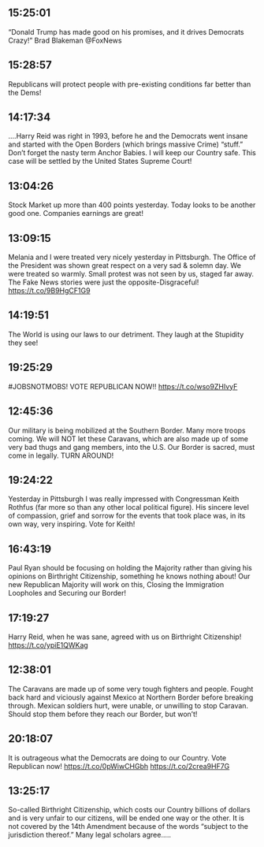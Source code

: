## 15:25:01
“Donald Trump has made good on his promises, and it drives Democrats Crazy!” Brad Blakeman @FoxNews
## 15:28:57
Republicans will protect people with pre-existing conditions far better than the Dems!
## 14:17:34
....Harry Reid was right in 1993, before he and the Democrats went insane and started with the Open Borders (which brings massive Crime) “stuff.” Don’t forget the nasty term Anchor Babies. I will keep our Country safe. This case will be settled by the United States Supreme Court!
## 13:04:26
Stock Market up more than 400 points yesterday. Today looks to be another good one. Companies earnings are great!
## 13:09:15
Melania and I were treated very nicely yesterday in Pittsburgh. The Office of the President was shown great respect on a very sad &amp; solemn day. We were treated so warmly. Small protest was not seen by us, staged far away. The Fake News stories were just the opposite-Disgraceful! https://t.co/9B9HgCF1G9
## 14:19:51
The World is using our laws to our detriment. They laugh at the Stupidity they see!
## 19:25:29
#JOBSNOTMOBS! VOTE REPUBLICAN NOW!! https://t.co/wso9ZHIvyF
## 12:45:36
Our military is being mobilized at the Southern Border. Many more troops coming. We will NOT let these Caravans, which are also made up of some very bad thugs and gang members, into the U.S. Our Border is sacred, must come in legally. TURN AROUND!
## 19:24:22
Yesterday in Pittsburgh I was really impressed with Congressman Keith Rothfus (far more so than any other local political figure). His sincere level of compassion, grief and sorrow for the events that took place was, in its own way, very inspiring. Vote for Keith!
## 16:43:19
Paul Ryan should be focusing on holding the Majority rather than giving his opinions on Birthright Citizenship, something he knows nothing about! Our new Republican Majority will work on this, Closing the Immigration Loopholes and Securing our Border!
## 17:19:27
Harry Reid, when he was sane, agreed with us on Birthright Citizenship! https://t.co/ypiE1QWKag
## 12:38:01
The Caravans are made up of some very tough fighters and people. Fought back hard and viciously against Mexico at Northern Border before breaking through. Mexican soldiers hurt, were unable, or unwilling to stop Caravan. Should stop them before they reach our Border, but won’t!
## 20:18:07
It is outrageous what the Democrats are doing to our Country. Vote Republican now! https://t.co/0pWiwCHGbh https://t.co/2crea9HF7G
## 13:25:17
So-called Birthright Citizenship, which costs our Country billions of dollars and is very unfair to our citizens, will be ended one way or the other. It is not covered by the 14th Amendment because of the words “subject to the jurisdiction thereof.” Many legal scholars agree.....

